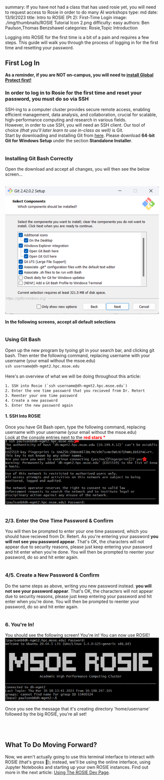 summary: If you have not had a class that has used rosie yet, you will need to request access to Rosie in order to do many AI workshops
type: md
date: 13/9/2023
title: Intro to ROSIE (Pt 2): First-Time Login
image: ./img/thumbnails/ROSIE Tutorial Icon 2.png
difficulty: easy
authors: Ben Paulson,Thomas Benzshawel
categories: Rosie,Topic Introduction

Logging into ROSIE for the first time is a bit of a pain and requires a few steps. This guide will walk you through the process of logging in for the first time and resetting your password.

## First Log In

**As a reminder, if you are NOT on-campus, you will need to [install Global Protect first!](articles-Learning_Resources-global-protect.html)**

### In order to log in to Rosie for the first time and reset your password, you must do so via SSH

SSH-ing to a computer cluster provides secure remote access, enabling efficient management, data analysis, and collaboration, crucial for scalable, high-performance computing and research in various fields.
<br>
However, in order to use SSH, you will need an SSH client. Our tool of choice _(that you'll later learn to use in-class as well)_ is Git.
<br>
Start by downloading and installing Git from [here](https://git-scm.com/downloads). Please download **64-bit Git for Windows Setup** under the section **Standalone Installer**.
<br>
<br>

### Installing Git Bash Correctly

Open the download and accept all changes, you will then see the below screen...<br><br>

![Alt text](./img/article_content/git_bash.png)

**In the following screens, accept all default selections**
<br><br>

### Using Git Bash

Open up the new program by tyoing git in your search bar, and clicking git bash. Then enter the following command, replacing username with your username (your email without the msoe.edu)<br>
`ssh username@dh-mgmt2.hpc.msoe.edu`<br><br>
Here's an overview of what we will be doing throughout this article:

    1. SSH into Rosie (`ssh username@dh-mgmt2.hpc.msoe.edu`)
    2. Enter the one time password that you recieved from Dr. Retert
    3. Reenter your one time password
    4. Create a new password
    5. Enter the new password again

#### 1. SSH Into ROSIE

Once you have Git Bash open, type the following command, replacing username with your username (your email without the msoe.edu)<br>
Look at the console entries next to the <a style = 'color:red; font-weight: bold;'>red stars \*</a>
<br>
![](./img/article_content/ssh_1.png)
<br><br>

### 2/3. Enter the One Time Password & Confirm

You will then be prompted to enter your one time password, which you should have recieved from Dr. Retert. As you're entering your password **you will not see you password appear**. That's OK, the characters will not appear due to security reasons, please just keep entering your password and hit enter when you're done. You will then be prompted to reenter your password, do so and hit enter again.
<br><br>

### 4/5. Create a New Password & Confirm

Do the same steps as above, writing you new password instead. **you will not see your password appear**. That's OK, the characters will not appear due to security reasons, please just keep entering your password and hit enter when you're done. You will then be prompted to reenter your password, do so and hit enter again.
<br><br>

### 6. You're In!

You should see the following screen! You're in! You can now use ROSIE!
<br>
![](./img/article_content/ssh_2.png)

Once you see the message that it's creating directory 'home/username' followed by the big ROSIE, you're all set!<br><br>
<br><br>

## What To Do Moving Forward?

Now, we aren't actually going to use this terminal interface to interact with ROSIE (that's gross 🤧); instead, we'll be using the online interface, using Jupyter Notebooks and starting up your own ROSIE instances. Find out more in the next article: [Using The ROSIE Dev Page](/library?nav=Articles&article=Learning_Resources-pt3-using-ROSIE-webportal).
<br><br><br><br><br>
